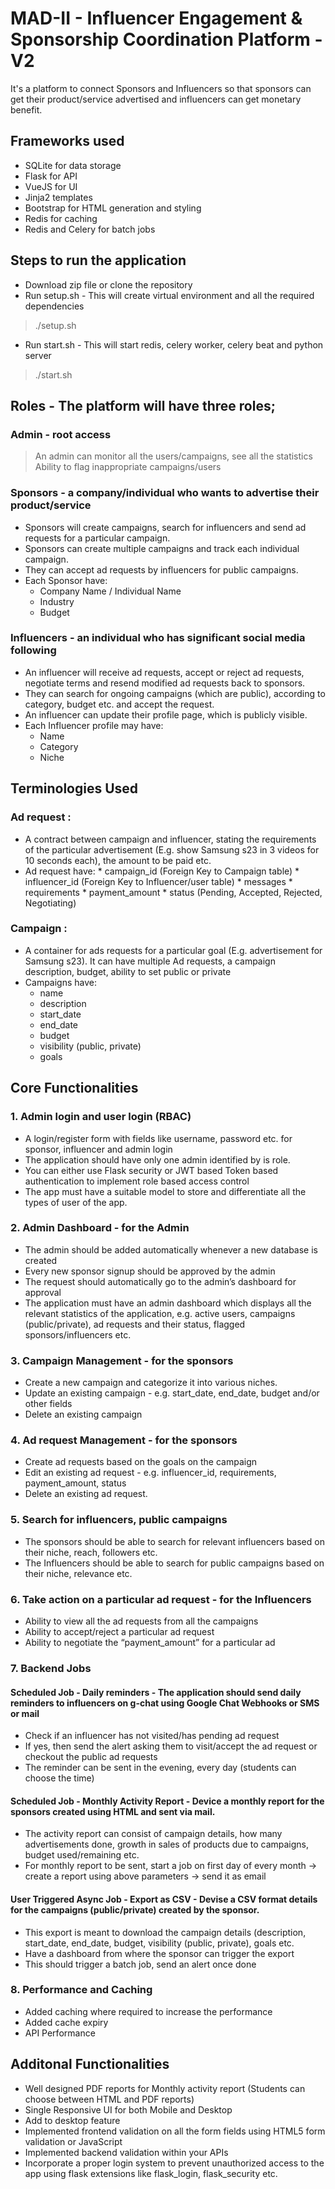 # MAD-II - Influencer Engagement & Sponsorship Coordination Platform - V2
It's a platform to connect Sponsors and Influencers so that sponsors can get their product/service advertised and influencers can get monetary benefit.

## Frameworks used
* SQLite for data storage
* Flask for API
* VueJS for UI
* Jinja2 templates
* Bootstrap for HTML generation and styling
* Redis for caching
* Redis and Celery for batch jobs

## Steps to run the application
* Download zip file or clone the repository
* Run setup.sh - This will create virtual environment and all the required dependencies
> ./setup.sh
* Run start.sh - This will start redis, celery worker, celery beat and python server
> ./start.sh

## Roles - The platform will have three roles;

### Admin - root access
> An admin can monitor all the users/campaigns, see all the statistics
Ability to flag inappropriate campaigns/users

### Sponsors - a company/individual who wants to advertise their product/service
* Sponsors will create campaigns, search for influencers and send ad requests for a particular campaign.
* Sponsors can create multiple campaigns and track each individual campaign.
* They can accept ad requests by influencers for public campaigns.
* Each Sponsor have:
  * Company Name / Individual Name
  * Industry
  * Budget


### Influencers - an individual who has significant social media following
* An influencer will receive ad requests, accept or reject ad requests, negotiate terms and resend modified ad requests back to sponsors.
* They can search for ongoing campaigns (which are public), according to category, budget etc. and accept the request.
* An influencer can update their profile page, which is publicly visible.
* Each Influencer profile may have:
  * Name
  * Category
  * Niche

## Terminologies Used
### Ad request : 
* A contract between campaign and influencer, stating the requirements of the particular advertisement (E.g. show Samsung s23 in 3 videos for 10 seconds each), the amount to be paid etc.
* Ad request have:
      * campaign_id (Foreign Key to Campaign table)
      * influencer_id (Foreign Key to Influencer/user table)
      * messages
      * requirements
      * payment_amount
      * status (Pending, Accepted, Rejected, Negotiating)

### Campaign : 
* A container for ads requests for a particular goal (E.g. advertisement for Samsung s23). It can have multiple Ad requests, a campaign description, budget, ability to set public or private
* Campaigns have:
   * name
   * description
   * start_date
   * end_date
   * budget
   * visibility (public, private)
   * goals

## Core Functionalities
### 1. Admin login and user login (RBAC)
* A login/register form with fields like username, password etc. for sponsor, influencer and admin login
* The application should have only one admin identified by is role.
* You can either use Flask security or JWT based Token based authentication to implement role based access control
* The app must have a suitable model to store and differentiate all the types of user of the app.

### 2. Admin Dashboard - for the Admin
* The admin should be added automatically whenever a new database is created
* Every new sponsor signup should be approved by the admin
* The request should automatically go to the admin’s dashboard for approval
* The application must have an admin dashboard which displays all the relevant statistics of the application, e.g. active users, campaigns (public/private), ad requests and their status, flagged sponsors/influencers etc.

### 3. Campaign Management - for the sponsors
* Create a new campaign and categorize it into various niches.
* Update an existing campaign - e.g. start_date, end_date, budget and/or other fields
* Delete an existing campaign

### 4. Ad request Management - for the sponsors
* Create ad requests based on the goals on the campaign
* Edit an existing ad request - e.g. influencer_id, requirements, payment_amount, status
* Delete an existing ad request.

### 5. Search for influencers, public campaigns
* The sponsors should be able to search for relevant influencers based on their niche, reach, followers etc.
* The Influencers should be able to search for public campaigns based on their niche, relevance etc.

### 6. Take action on a particular ad request - for the Influencers
* Ability to view all the ad requests from all the campaigns
* Ability to accept/reject a particular ad request
* Ability to negotiate the “payment_amount” for a particular ad

### 7. Backend Jobs
#### Scheduled Job - Daily reminders - The application should send daily reminders to influencers on g-chat using Google Chat Webhooks or SMS or mail
* Check if an influencer has not visited/has pending ad request
* If yes, then send the alert asking them to visit/accept the ad request or checkout the public ad requests
* The reminder can be sent in the evening, every day (students can choose the time)

#### Scheduled Job - Monthly Activity Report - Device a monthly report for the sponsors created using HTML and sent via mail.
* The activity report can consist of campaign details, how many advertisements done, growth in sales of products due to campaigns, budget used/remaining etc.
* For monthly report to be sent, start a job on first day of every month → create a report using above parameters → send it as email

#### User Triggered Async Job - Export as CSV - Devise a CSV format details for the campaigns (public/private) created by the sponsor.
* This export is meant to download the campaign details (description, start_date, end_date, budget, visibility (public, private), goals etc.
* Have a dashboard from where the sponsor can trigger the export
* This should trigger a batch job, send an alert once done

### 8. Performance and Caching
* Added caching where required to increase the performance
* Added cache expiry
* API Performance

## Additonal Functionalities
* Well designed PDF reports for Monthly activity report (Students can choose between HTML and PDF reports)
* Single Responsive UI for both Mobile and Desktop
* Add to desktop feature
* Implemented frontend validation on all the form fields using HTML5 form validation or JavaScript
* Implemented backend validation within your APIs
* Incorporate a proper login system to prevent unauthorized access to the app using flask extensions like flask_login, flask_security etc.